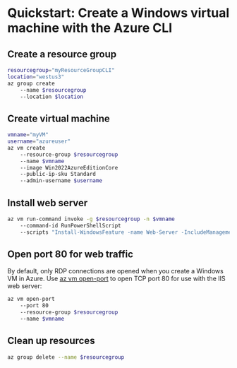 # Quickstart: Create a Windows virtual machine with the Azure CLI

## Create a resource group

```bash
resourcegroup="myResourceGroupCLI"
location="westus3"
az group create 
	--name $resourcegroup 
	--location $location
```

## Create virtual machine

```bash
vmname="myVM"
username="azureuser"
az vm create 
	--resource-group $resourcegroup 
	--name $vmname 
	--image Win2022AzureEditionCore 
	--public-ip-sku Standard 
	--admin-username $username
```

## Install web server

```bash
az vm run-command invoke -g $resourcegroup -n $vmname 
	--command-id RunPowerShellScript 
	--scripts "Install-WindowsFeature -name Web-Server -IncludeManagementTools"
```

## Open port 80 for web traffic
By default, only RDP connections are opened when you create a Windows VM in Azure. Use [az vm open-port](https://learn.microsoft.com/en-us/cli/azure/vm) to open TCP port 80 for use with the IIS web server:

```bash
az vm open-port 
	--port 80 
	--resource-group $resourcegroup 
	--name $vmname
```

## Clean up resources

```bash
az group delete --name $resourcegroup
```
